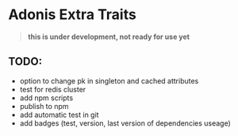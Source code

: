 # Adonis Extra Traits

> __this is under development, not ready for use yet__


## TODO:
* option to change pk in singleton and cached attributes
* test for redis cluster
* add npm scripts
* publish to npm
* add automatic test in git
* add badges (test, version, last version of dependencies useage)